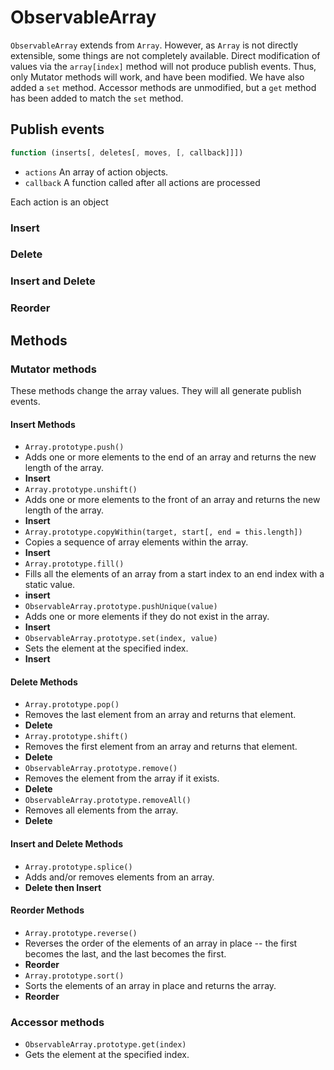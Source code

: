 # ObservableArray
`ObservableArray` extends from `Array`.  However, as `Array` is not directly extensible, some things are not completely available.  Direct modification of values via the `array[index]` method will not produce publish events.  Thus, only Mutator methods will work, and have been modified.  We have also added a `set` method.  Accessor methods are unmodified, but a `get` method has been added to match the `set` method.

## Publish events

```javascript
function (inserts[, deletes[, moves, [, callback]]])
```

- `actions` An array of action objects.
- `callback` A function called after all actions are processed

Each action is an object

### Insert
### Delete
### Insert and Delete
### Reorder
## Methods
### Mutator methods
These methods change the array values.  They will all generate publish events.

#### Insert Methods
- `Array.prototype.push()`  
- Adds one or more elements to the end of an array and returns the new length of the array.  
- **Insert**
- `Array.prototype.unshift()`  
- Adds one or more elements to the front of an array and returns the new length of the array.  
- **Insert**
- `Array.prototype.copyWithin(target, start[, end = this.length])`  
- Copies a sequence of array elements within the array.  
- **Insert**
- `Array.prototype.fill()`  
- Fills all the elements of an array from a start index to an end index with a static value.  
- **insert**
- `ObservableArray.prototype.pushUnique(value)`  
- Adds one or more elements if they do not exist in the array.  
- **Insert**
- `ObservableArray.prototype.set(index, value)`  
- Sets the element at the specified index.  
- **Insert**

#### Delete Methods
- `Array.prototype.pop()`  
- Removes the last element from an array and returns that element.  
- **Delete**
- `Array.prototype.shift()`  
- Removes the first element from an array and returns that element.  
- **Delete**
- `ObservableArray.prototype.remove()`  
- Removes the element from the array if it exists.  
- **Delete**
- `ObservableArray.prototype.removeAll()`  
- Removes all elements from the array.  
- **Delete**

#### Insert and Delete Methods
- `Array.prototype.splice()`  
- Adds and/or removes elements from an array.  
- **Delete then Insert**

#### Reorder Methods
- `Array.prototype.reverse()`  
- Reverses the order of the elements of an array in place -- the first becomes the last, and the last becomes the first.  
- **Reorder**
- `Array.prototype.sort()`  
- Sorts the elements of an array in place and returns the array.  
- **Reorder**

### Accessor methods
- `ObservableArray.prototype.get(index)`  
- Gets the element at the specified index.
